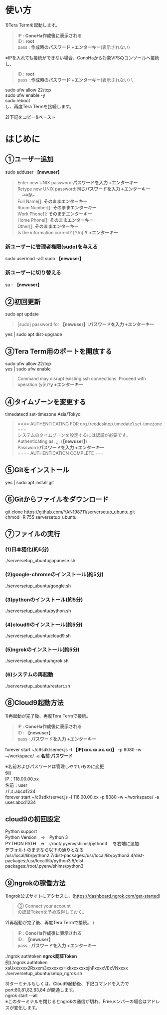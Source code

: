 # 使い方
1)Tera Termを起動します。

> IP : **ConoHa作成後に表示される** \
> ID : **root** \
> pass : **作成時のパスワード +エンターキー**(表示されない)

※IPを入れても接続ができない場合、ConoHaから対象VPSのコンソールへ接続し、
> ID : **root** \
> pass : **作成時のパスワード +エンターキー**(表示されない) \

sudo ufw allow 22/tcp \
sudo ufw enable -y \
sudo reboot \
し、再度Tera Termを接続します。

2)下記をコピー&ペースト

# はじめに 
## ①ユーザー追加
sudo adduser **【newuser】**

> Enter new UNIX password:**パスワードを入力 +エンターキー** \
> Retype new UNIX password:**同じパスワードを入力 +エンターキー** \
>　-中略- \
>    Full Name[]: **そのままエンターキー** \
>    Room Number[]: **そのままエンターキー** \
>    Work Phone[]: **そのままエンターキー** \
>    Home Phone[]: **そのままエンターキー** \
>    Other[]: **そのままエンターキー** \
> Is the information correct? [Y/n] **Y +エンターキー**

### 新ユーザーに管理者権限(sudo)を与える
sudo usermod -aG sudo **【newuser】**
### 新ユーザーに切り替える
su - **【newuser】**

## ②初回更新
sudo apt update

> [sudo] password for **【newuser】**:**パスワードを入力 +エンターキー**

yes | sudo apt dist-upgrade


## ③Tera Term用のポートを開放する
sudo ufw allow 22/tcp \
yes | sudo ufw enable

> Command may disrupt existing ssh connections. Proceed with operation (y|n)?**y +エンターキー**

## ④タイムゾーンを変更する
timedatectl set-timezone Asia/Tokyo

> ==== AUTHENTICATING FOR org.freedesktop.timedate1.set-timezone === \
> システムのタイムゾーンを設定するには認証が必要です。 \
> Authenticating as: ,,, (**【newuser】**) \
> Password:**パスワードを入力 +エンターキー** \
> ==== AUTHENTICATION COMPLETE ===

## ⑤Gitをインストール
yes | sudo apt install git

## ⑥Gitからファイルをダウンロード
git clone https://github.com/YAN198711/serversetup_ubuntu.git \
chmod -R 755 serversetup_ubuntu

## ⑦ファイルの実行
### (1)日本語化(約5分)
./serversetup_ubuntu/japanese.sh
### (2)google-chromeのインストール(約5分)
./serversetup_ubuntu/google.sh
### (3)pythonのインストール(約5分)
./serversetup_ubuntu/python.sh
### (4)cloud9のインストール(約5分)
./serversetup_ubuntu/cloud9.sh
### (5)ngrokのインストール(約5分)
./serversetup_ubuntu/ngrok.sh


### (6)システムの再起動
./serversetup_ubuntu/restart.sh

## ⑧Cloud9起動方法
1)再起動が完了後、再度Tera Termで接続。

> IP : **ConoHa作成後に表示される** \
> ID : **【newuser】** \
> pass : **パスワードを入力 +エンターキー**

forever start ~/c9sdk/server.js -l **【IP(xxx.xx.xx.xx)】** -p 8080 -w ~/workspace/ -a **名前**:**パスワード**

※名前およびパスワードは管理しやすいものに変更 \
例) \
IP：118.00.00.xx \
名前：user \
パス:abcd1234 \
forever start ~/c9sdk/server.js -l 118.00.00.xx -p 8080 -w ~/workspace/ -a user:abcd1234

## cloud9の初回設定
Python support \
Python Version　⇒　Python 3 \
PYTHON PATH　⇒　:/root/.pyenv/shims/python3 　を右端に追加 \
デフォルトのままなら以下の通りとなる \
/usr/local/lib/python2.7/dist-packages:/usr/local/lib/python3.4/dist-packages:/usr/local/lib/python3.5/dist-packages:/root/.pyenv/shims/python3


## ⑨ngrokの稼働方法
1)ngrok公式サイトにアクセスし、(https://dashboard.ngrok.com/get-started)

> ③ Connect your account \
> の認証Tokenを予め取得しておく。

2)再起動が完了後、再度Tera Termで接続。 \

> IP : **ConoHa作成後に表示される** \
> ID : **【newuser】** \
> pass : **パスワードを入力 +エンターキー**

./ngrok authtoken **ngrok認証Token** \
例)./ngrok authtoken xaUxxxxxx2Rxxxm3xxxxxxxHxkxxxxxxojhFxxxxVExVNxxxx \
./serversetup_ubuntu/setup_ngrok.sh

3)ターミナルもしくは、Cloud9起動後、下記コマンドを入力で port:80,81,82,83,84 が開通します。\
ngrok start --all \
※このターミナルを閉じるとngrokの通信が切れ、Freeメンバーの場合はアドレスが変化します。

